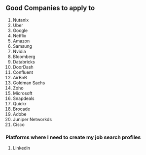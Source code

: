 ## Good Companies to apply to
1. Nutanix
2. Uber
3. Google
4. Netflix
5. Amazon
6. Samsung
7. Nvidia
8.  Bloomberg
9. Databricks
10. DoorDash
11. Confluent
12. AirBnB
13. Goldman Sachs
14. Zoho
15. Microsoft
16. Snapdeals
17. Quickr
18. Brocade
19. Adobe
20. Juniper Networkds
21. Cisco

### Platforms where I need to create my job search profiles
1. Linkedin